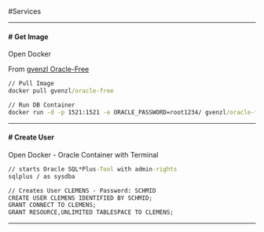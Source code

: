 #Services 

---

#### # Get Image

Open Docker

From [gvenzl Oracle-Free](https://hub.docker.com/r/gvenzl/oracle-free)

```cmd
// Pull Image
docker pull gvenzl/oracle-free

// Run DB Container
docker run -d -p 1521:1521 -e ORACLE_PASSWORD=root1234/ gvenzl/oracle-free
```

---
#### # Create User

Open Docker - Oracle Container with Terminal

```cmd
// starts Oracle SQL*Plus-Tool with admin-rights
sqlplus / as sysdba

// Creates User CLEMENS - Password: SCHMID
CREATE USER CLEMENS IDENTIFIED BY SCHMID;
GRANT CONNECT TO CLEMENS;
GRANT RESOURCE,UNLIMITED TABLESPACE TO CLEMENS;
```

---
